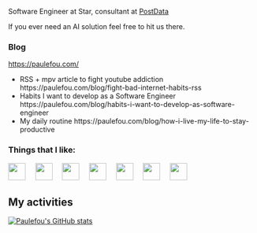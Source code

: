 <!--
**paulefoe/paulefoe** is a ✨ _special_ ✨ repository because its `README.md` (this file) appears on your GitHub profile.

Here are some ideas to get you started:

- 🔭 I’m currently working on ...
- 🌱 I’m currently learning ...
- 👯 I’m looking to collaborate on ...
- 🤔 I’m looking for help with ...
- 💬 Ask me about ...
- 📫 How to reach me: ...
- 😄 Pronouns: ...
- ⚡ Fun fact: ...
-->

Software Engineer at Star, consultant at <a href="https://postdata.ai/">PostData</a>

If you ever need an AI solution feel free to hit us there.

### Blog
https://paulefou.com/

<ul>
  <li>RSS + mpv article to fight youtube addiction https://paulefou.com/blog/fight-bad-internet-habits-rss</li>
  <li>Habits I want to develop as a Software Engineer https://paulefou.com/blog/habits-i-want-to-develop-as-software-engineer</li>
  <li>My daily routine https://paulefou.com/blog/how-i-live-my-life-to-stay-productive</li>
</ul>


### Things that I like:

<img src="https://cdn.jsdelivr.net/gh/devicons/devicon@latest/icons/python/python-original.svg" width="35px">&nbsp;&nbsp;&nbsp;&nbsp;
<img src="https://cdn.jsdelivr.net/gh/devicons/devicon@latest/icons/postgresql/postgresql-original.svg" width="35px">&nbsp;&nbsp;&nbsp;&nbsp;
<img src="https://www.freecodecamp.org/news/content/images/2021/01/rust-mascot.png" width="35px">&nbsp;&nbsp;&nbsp;&nbsp;
<img src="https://ucarecdn.com/710e7acb-230e-4342-a402-06b4296e886e/" width="35px">&nbsp;&nbsp;&nbsp;&nbsp;
<img src="https://cdn.jsdelivr.net/gh/devicons/devicon@latest/icons/linux/linux-original.svg" width="35px">&nbsp;&nbsp;&nbsp;&nbsp;
<img src="https://cdn.jsdelivr.net/gh/devicons/devicon@latest/icons/graphql/graphql-plain.svg" width="35px">&nbsp;&nbsp;&nbsp;&nbsp;
<img src="https://cdn.jsdelivr.net/gh/devicons/devicon@latest/icons/kubernetes/kubernetes-plain.svg" width="35px">&nbsp;&nbsp;&nbsp;&nbsp;


## My activities

[![Paulefou's GitHub stats](https://github-readme-stats.vercel.app/api?username=paulefoe)](https://github.com/anuraghazra/github-readme-stats)

